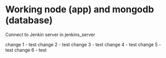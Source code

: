 # Working node (app) and mongodb (database)

Connect to Jenkin server in jenkins_server

change 1 - test
change 2 - test
change 3 - test
change 4 - test
change 5 -test
change 6 - test
